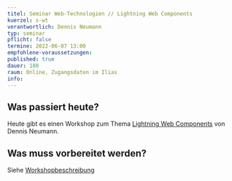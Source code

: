 ```yaml
---
titel: Seminar Web-Technologien // Lightning Web Components
kuerzel: s-wt
verantwortlich: Dennis Neumann
typ: seminar
pflicht: false
termine: 2022-06-07 13:00
empfohlene-voraussetzungen: 
published: true
dauer: 180
raum: Online, Zugangsdaten im Ilias
info: 
---
```

## Was passiert heute?
Heute gibt es einen Workshop zum Thema [Lightning Web Components](https://th-koeln.github.io/mi-master-wtw/workshops/2022/lwc/index/) von Dennis Neumann.

## Was muss vorbereitet werden?
Siehe [Workshopbeschreibung](https://th-koeln.github.io/mi-master-wtw/workshops/2022/lwc/index/)
